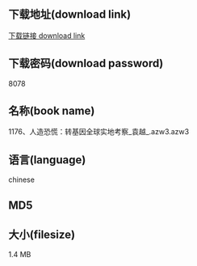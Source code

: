 ## 下载地址(download link)
[下载链接 download link](https://tutu365.netlify.app/?s=1176%E3%80%81%E4%BA%BA%E9%80%A0%E6%81%90%E6%85%8C%EF%BC%9A%E8%BD%AC%E5%9F%BA%E5%9B%A0%E5%85%A8%E7%90%83%E5%AE%9E%E5%9C%B0%E8%80%83%E5%AF%9F_%E8%A2%81%E8%B6%8A_.azw3)

## 下载密码(download password)
8078

## 名称(book name)
1176、人造恐慌：转基因全球实地考察_袁越_.azw3.azw3

## 语言(language)
chinese

## MD5


## 大小(filesize)
1.4 MB
